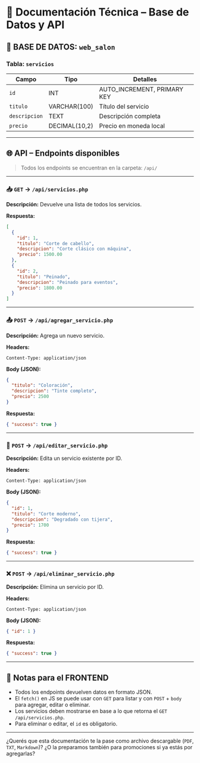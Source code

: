 

# 📄 Documentación Técnica – **Base de Datos y API**

## 🧱 BASE DE DATOS: `web_salon`

### Tabla: `servicios`

| Campo         | Tipo          | Detalles                     |
| ------------- | ------------- | ---------------------------- |
| `id`          | INT           | AUTO\_INCREMENT, PRIMARY KEY |
| `titulo`      | VARCHAR(100)  | Título del servicio          |
| `descripcion` | TEXT          | Descripción completa         |
| `precio`      | DECIMAL(10,2) | Precio en moneda local       |

---

## 🌐 API – Endpoints disponibles

> Todos los endpoints se encuentran en la carpeta: `/api/`

---

### 📥 `GET` → `/api/servicios.php`

**Descripción:** Devuelve una lista de todos los servicios.

**Respuesta:**

```json
[
  {
    "id": 1,
    "titulo": "Corte de cabello",
    "descripcion": "Corte clásico con máquina",
    "precio": 1500.00
  },
  {
    "id": 2,
    "titulo": "Peinado",
    "descripcion": "Peinado para eventos",
    "precio": 1800.00
  }
]
```

---

### 📤 `POST` → `/api/agregar_servicio.php`

**Descripción:** Agrega un nuevo servicio.

**Headers:**

```http
Content-Type: application/json
```

**Body (JSON):**

```json
{
  "titulo": "Coloración",
  "descripcion": "Tinte completo",
  "precio": 2500
}
```

**Respuesta:**

```json
{ "success": true }
```

---

### 📝 `POST` → `/api/editar_servicio.php`

**Descripción:** Edita un servicio existente por ID.

**Headers:**

```http
Content-Type: application/json
```

**Body (JSON):**

```json
{
  "id": 1,
  "titulo": "Corte moderno",
  "descripcion": "Degradado con tijera",
  "precio": 1700
}
```

**Respuesta:**

```json
{ "success": true }
```

---

### ❌ `POST` → `/api/eliminar_servicio.php`

**Descripción:** Elimina un servicio por ID.

**Headers:**

```http
Content-Type: application/json
```

**Body (JSON):**

```json
{ "id": 1 }
```

**Respuesta:**

```json
{ "success": true }
```

---

## 📌 Notas para el FRONTEND

* Todos los endpoints devuelven datos en formato JSON.
* El `fetch()` en JS se puede usar con `GET` para listar y con `POST` + `body` para agregar, editar o eliminar.
* Los servicios deben mostrarse en base a lo que retorna el `GET /api/servicios.php`.
* Para eliminar o editar, el `id` es obligatorio.
---

¿Querés que esta documentación te la pase como archivo descargable (`PDF`, `TXT`, `Markdown`)? ¿O la preparamos también para promociones si ya estás por agregarlas?
